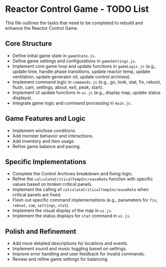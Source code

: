 # Reactor Control Game - TODO List

This file outlines the tasks that need to be completed to rebuild and enhance the Reactor Control Game.

## Core Structure

*   Define initial game state in `gameState.js`.
*   Define game settings and configurations in `gameSettings.js`.
*   Implement core game loop and update functions in `gameLogic.js` (e.g., update time, handle phase transitions, update reactor temp, update ventilation, update generator oil, update control archives).
*   Implement command logic in `commands.js` (e.g., go, look, stat, fix, reboot, flush, cam, settings, about, exit, peak, start).
*   Implement UI update functions in `ui.js` (e.g., display map, update status displays).
*   Integrate game logic and command processing in `main.js`.

## Game Features and Logic

*   Implement win/lose conditions.
*   Add monster behavior and interactions.
*   Add inventory and item usage.
*   Refine game balance and pacing.

## Specific Implementations

*   Complete the Control Archives breakdown and fixing logic.
*   Refine the `calculateCriticalTempIncreaseRate` function with specific values based on broken critical panels.
*   Implement the calling of `calculateCriticalTempIncreaseRate` when critical panels are fixed.
*   Flesh out specific command implementations (e.g., parameters for `fix`, `reboot`, `cam`, `settings`, `stat`).
*   Implement the visual display of the map in `ui.js`.
*   Implement the status displays for `stat` command in `ui.js`.

## Polish and Refinement

*   Add more detailed descriptions for locations and events.
*   Implement sound and music toggling based on settings.
*   Improve error handling and user feedback for invalid commands.
*   Review and refine game settings for balancing.